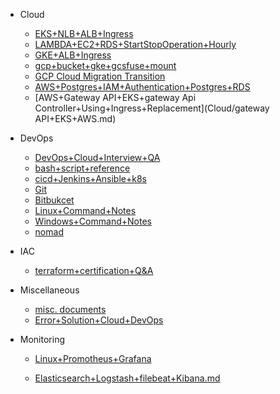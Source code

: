 - Cloud
  
  - [EKS+NLB+ALB+Ingress](Cloud/EKS+NLB+ALB+Ingress.md)
  - [LAMBDA+EC2+RDS+StartStopOperation+Hourly](Cloud/lambda+ec2+rds+start+stop+aws.md)
  - [GKE+ALB+Ingress](Cloud/GKE+ALB+Ingress.md)
  - [gcp+bucket+gke+gcsfuse+mount](Cloud/gcp+bucket+gke+gcsfuse+mount.md)
  - [GCP Cloud Migration Transition](Cloud/CloudTransitionMigrationGCP.md)
  - [AWS+Postgres+IAM+Authentication+Postgres+RDS](Cloud/postgresql+database+authentication+with+IAM+role.md)
  - [AWS+Gateway API+EKS+gateway Api Controller+Using+Ingress+Replacement](Cloud/gateway API+EKS+AWS.md)

- DevOps
  
  - [DevOps+Cloud+Interview+QA](DevOps/DevOps+Cloud+Interview+QA.md)
  - [bash+script+reference](DevOps/bash+script+reference.md)
  - [cicd+Jenkins+Ansible+k8s](DevOps/cicd+Jenkins+Ansible+k8s.md)
  - [Git](DevOps/Git.md)
  - [Bitbukcet](DevOps/bitbucket.md)
  - [Linux+Command+Notes](DevOps/Linux+Command+Notes.md)
  - [Windows+Command+Notes](DevOps/Windows+Command+Notes.md)
  - [nomad](DevOps/nomad.md)

- IAC
  
  - [terraform+certification+Q&A](IAC/terraform+certification+Q&A.md)

- Miscellaneous
  
  - [misc. documents](Miscellaneous/misc.md)
  - [Error+Solution+Cloud+DevOps](Miscellaneous/ErrorTrackerWithSolution.md)

- Monitoring
  
  - [Linux+Promotheus+Grafana](Monitoring/Linux+Promotheus+Grafana.md)
  
  - [Elasticsearch+Logstash+filebeat+Kibana.md](Monitoring/Elasticsearch+Logstash+filebeat+Kibana.md)
